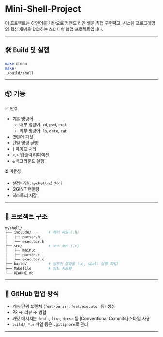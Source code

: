 # Mini-Shell-Project

이 프로젝트는 C 언어를 기반으로 커맨드 라인 쉘을 직접 구현하고, 시스템 프로그래밍의 핵심 개념을 학습하는 스터디형 협업 프로젝트입니다.

---

## 🛠 Build 및 실행

```bash
make clean
make
./build/shell
```

---

## 📦 기능
✅ 완성
- 기본 명령어
  - 내부 명령어: `cd`, `pwd`, `exit`
  - 외부 명령어: `ls`, `date`, `cat`
- 명령어 파싱
- 단일 명령 실행
- `|` 파이프 처리
- `<`, `>` 입출력 리디렉션
- `&` 백그라운드 실행`

⏳ 미완성
- 설정파일(`.myshellrc`) 처리
- SIGINT 핸들링
- 히스토리 저장

---

## 📁 프로젝트 구조

```bash
myshell/
├── include/        # 헤더 파일 (.h)
│   ├── parser.h
│   └── executor.h
├── src/            # 소스 코드 (.c)
│   ├── main.c
│   ├── parser.c
│   └── executor.c
├── build/          # 빌드된 결과물 (.o, shell 실행 파일)
├── Makefile        # 빌드 자동화
└── README.md
```

---

## 🤝 GitHub 협업 방식

- 기능 단위 브랜치 (`feat/parser`, `feat/executor` 등) 생성
- PR → 리뷰 → 병합
- 커밋 메시지는 `feat:`, `fix:`, `docs:` 등 [Conventional Commits] 스타일 사용
- `build/`, `*.o` 파일 등은 `.gitignore`로 관리

---